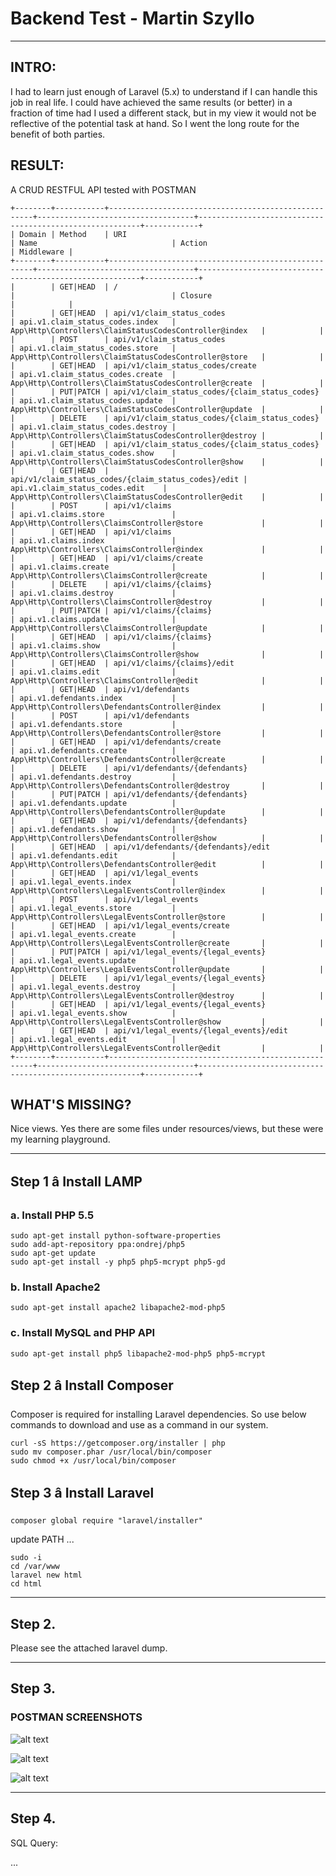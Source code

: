 # Backend Test - Martin Szyllo

---
## INTRO:

I had to learn just enough of Laravel (5.x) to understand if I can handle this job in real life. I could have achieved the same results (or better) in a fraction of time had I used a different stack, but in my view it would not be reflective of the potential task at hand. So I went the long route for the benefit of both parties.


## RESULT:

A CRUD RESTFUL API tested with POSTMAN

```
+--------+-----------+-----------------------------------------------------+-----------------------------------+---------------------------------------------------------+------------+
| Domain | Method    | URI                                                 | Name                              | Action                                                  | Middleware |
+--------+-----------+-----------------------------------------------------+-----------------------------------+---------------------------------------------------------+------------+
|        | GET|HEAD  | /                                                   |                                   | Closure                                                 |            |
|        | GET|HEAD  | api/v1/claim_status_codes                           | api.v1.claim_status_codes.index   | App\Http\Controllers\ClaimStatusCodesController@index   |            |
|        | POST      | api/v1/claim_status_codes                           | api.v1.claim_status_codes.store   | App\Http\Controllers\ClaimStatusCodesController@store   |            |
|        | GET|HEAD  | api/v1/claim_status_codes/create                    | api.v1.claim_status_codes.create  | App\Http\Controllers\ClaimStatusCodesController@create  |            |
|        | PUT|PATCH | api/v1/claim_status_codes/{claim_status_codes}      | api.v1.claim_status_codes.update  | App\Http\Controllers\ClaimStatusCodesController@update  |            |
|        | DELETE    | api/v1/claim_status_codes/{claim_status_codes}      | api.v1.claim_status_codes.destroy | App\Http\Controllers\ClaimStatusCodesController@destroy |            |
|        | GET|HEAD  | api/v1/claim_status_codes/{claim_status_codes}      | api.v1.claim_status_codes.show    | App\Http\Controllers\ClaimStatusCodesController@show    |            |
|        | GET|HEAD  | api/v1/claim_status_codes/{claim_status_codes}/edit | api.v1.claim_status_codes.edit    | App\Http\Controllers\ClaimStatusCodesController@edit    |            |
|        | POST      | api/v1/claims                                       | api.v1.claims.store               | App\Http\Controllers\ClaimsController@store             |            |
|        | GET|HEAD  | api/v1/claims                                       | api.v1.claims.index               | App\Http\Controllers\ClaimsController@index             |            |
|        | GET|HEAD  | api/v1/claims/create                                | api.v1.claims.create              | App\Http\Controllers\ClaimsController@create            |            |
|        | DELETE    | api/v1/claims/{claims}                              | api.v1.claims.destroy             | App\Http\Controllers\ClaimsController@destroy           |            |
|        | PUT|PATCH | api/v1/claims/{claims}                              | api.v1.claims.update              | App\Http\Controllers\ClaimsController@update            |            |
|        | GET|HEAD  | api/v1/claims/{claims}                              | api.v1.claims.show                | App\Http\Controllers\ClaimsController@show              |            |
|        | GET|HEAD  | api/v1/claims/{claims}/edit                         | api.v1.claims.edit                | App\Http\Controllers\ClaimsController@edit              |            |
|        | GET|HEAD  | api/v1/defendants                                   | api.v1.defendants.index           | App\Http\Controllers\DefendantsController@index         |            |
|        | POST      | api/v1/defendants                                   | api.v1.defendants.store           | App\Http\Controllers\DefendantsController@store         |            |
|        | GET|HEAD  | api/v1/defendants/create                            | api.v1.defendants.create          | App\Http\Controllers\DefendantsController@create        |            |
|        | DELETE    | api/v1/defendants/{defendants}                      | api.v1.defendants.destroy         | App\Http\Controllers\DefendantsController@destroy       |            |
|        | PUT|PATCH | api/v1/defendants/{defendants}                      | api.v1.defendants.update          | App\Http\Controllers\DefendantsController@update        |            |
|        | GET|HEAD  | api/v1/defendants/{defendants}                      | api.v1.defendants.show            | App\Http\Controllers\DefendantsController@show          |            |
|        | GET|HEAD  | api/v1/defendants/{defendants}/edit                 | api.v1.defendants.edit            | App\Http\Controllers\DefendantsController@edit          |            |
|        | GET|HEAD  | api/v1/legal_events                                 | api.v1.legal_events.index         | App\Http\Controllers\LegalEventsController@index        |            |
|        | POST      | api/v1/legal_events                                 | api.v1.legal_events.store         | App\Http\Controllers\LegalEventsController@store        |            |
|        | GET|HEAD  | api/v1/legal_events/create                          | api.v1.legal_events.create        | App\Http\Controllers\LegalEventsController@create       |            |
|        | PUT|PATCH | api/v1/legal_events/{legal_events}                  | api.v1.legal_events.update        | App\Http\Controllers\LegalEventsController@update       |            |
|        | DELETE    | api/v1/legal_events/{legal_events}                  | api.v1.legal_events.destroy       | App\Http\Controllers\LegalEventsController@destroy      |            |
|        | GET|HEAD  | api/v1/legal_events/{legal_events}                  | api.v1.legal_events.show          | App\Http\Controllers\LegalEventsController@show         |            |
|        | GET|HEAD  | api/v1/legal_events/{legal_events}/edit             | api.v1.legal_events.edit          | App\Http\Controllers\LegalEventsController@edit         |            |
+--------+-----------+-----------------------------------------------------+-----------------------------------+---------------------------------------------------------+------------+
```
 

## WHAT'S MISSING?

Nice views. Yes there are some files under resources/views, but these were my learning playground.



---

## Step 1 â Install LAMP

### a. Install PHP 5.5

```
sudo apt-get install python-software-properties
sudo add-apt-repository ppa:ondrej/php5
sudo apt-get update
sudo apt-get install -y php5 php5-mcrypt php5-gd
```

### b. Install Apache2

```
sudo apt-get install apache2 libapache2-mod-php5
```


### c. Install MySQL and PHP API
```
sudo apt-get install php5 libapache2-mod-php5 php5-mcrypt
```

## Step 2 â Install Composer

Composer is required for installing Laravel dependencies. So use below commands to download and use as a command in our system.

```
curl -sS https://getcomposer.org/installer | php
sudo mv composer.phar /usr/local/bin/composer
sudo chmod +x /usr/local/bin/composer
```

## Step 3 â Install Laravel

```
composer global require "laravel/installer"
```

update PATH
...


```
sudo -i
cd /var/www
laravel new html
cd html
```

----------------

## Step 2.

Please see the attached laravel dump.

------

## Step 3.

### POSTMAN SCREENSHOTS

![alt text](https://github.com/ficshelf/wud-2/blob/master/postman1.png "screenshot1")

![alt text](https://github.com/ficshelf/wud-2/blob/master/postman2.png "screenshot2")

![alt text](https://github.com/ficshelf/wud-2/blob/master/postman3.png "screenshot2")

----

## Step 4.

SQL Query:


...
